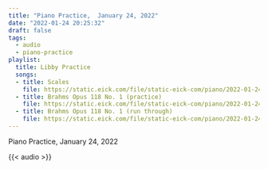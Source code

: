```yaml
---
title: "Piano Practice,  January 24, 2022"
date: "2022-01-24 20:25:32"
draft: false
tags:
  - audio
  - piano-practice
playlist:
  title: Libby Practice
  songs:
  - title: Scales
    file: https://static.eick.com/file/static-eick-com/piano/2022-01-24-001.mp3
  - title: Brahms Opus 118 No. 1 (practice)
    file: https://static.eick.com/file/static-eick-com/piano/2022-01-24-002.mp3
  - title: Brahms Opus 118 No. 1 (run through)
    file: https://static.eick.com/file/static-eick-com/piano/2022-01-24-003.mp3
---
```

Piano Practice, January 24, 2022

<!--more-->

{{< audio >}}
